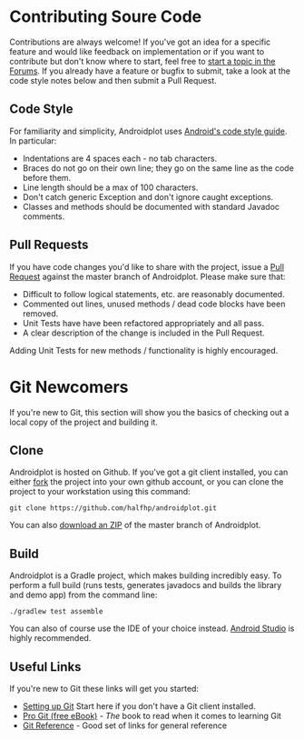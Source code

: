 # Contributing Soure Code
Contributions are always welcome!  If you've got an idea for a specific feature and would like feedback 
on implementation or if you want to contribute but don't know where to start, feel free to [
start a topic in the Forums](https://groups.google.com/forum/#!forum/androidplot). If you already have 
a feature or bugfix to submit, take a look at the code style notes below and then submit a Pull Request.

## Code Style
For familiarity and simplicity, Androidplot uses [Android's code style guide](https://source.android.com/source/code-style.html). 
In particular:

* Indentations are 4 spaces each - no tab characters.
* Braces do not go on their own line; they go on the same line as the code before them.
* Line length should be a max of 100 characters.
* Don't catch generic Exception and don't ignore caught exceptions.
* Classes and methods should be documented with standard Javadoc comments.

## Pull Requests
If you have code changes you'd like to share with the project, issue a [Pull Request](https://help.github.com/articles/about-pull-requests/) against the master
branch of Androidplot.  Please make sure that:

* Difficult to follow logical statements, etc. are reasonably documented.
* Commented out lines, unused methods / dead code blocks have been removed.
* Unit Tests have have been refactored appropriately and all pass.
* A clear description of the change is included in the Pull Request.

Adding Unit Tests for new methods / functionality is highly encouraged.

# Git Newcomers
If you're new to Git, this section will show you the basics of checking out a local copy of the project and building it.

## Clone
Androidplot is hosted on Github.  If you've got a git client installed, you can either 
[fork](https://help.github.com/articles/fork-a-repo/) the project into your own
github account, or you can clone the project to your workstation using this command:

```
git clone https://github.com/halfhp/androidplot.git
```

You can also [download an ZIP](https://github.com/halfhp/androidplot/archive/master.zip) of the master branch of Androidplot.

## Build
Androidplot is a Gradle project, which makes building incredibly easy.  To perform a full build (runs tests, 
generates javadocs and builds the library and demo app) from the command line:

```
./gradlew test assemble
```
You can also of course use the IDE of your choice instead.  [Android Studio](https://developer.android.com/studio/index.html) is highly recommended.

## Useful Links
If you're new to Git these links will get you started:

* [Setting up Git](https://help.github.com/articles/set-up-git/) Start here if you don't have a Git client installed.
* [Pro Git (free eBook)](https://git-scm.com/book/en/v2)  - _The_ book to read when it comes to learning Git
* [Git Reference](https://git-scm.com/docs) - Good set of links for general reference